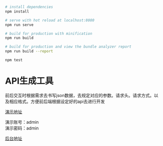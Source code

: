 

``` bash
# install dependencies
npm install

# serve with hot reload at localhost:8080
npm run serve

# build for production with minification
npm run build

# build for production and view the bundle analyzer report
npm run build --report

npm test
```

# API生成工具
前后交互时根据需求去书写json数据，去规定对应的参数。请求头。请求方式。以及相应格式。方便前后端根据设定好的api去进行开发

[演示地址](http://59.110.138.185/work/api/index.html#/login)  
 
 
演示账号：admin  
演示密码：admin

[后台地址](https://github.com/fuyitaoqqq/epd)  
